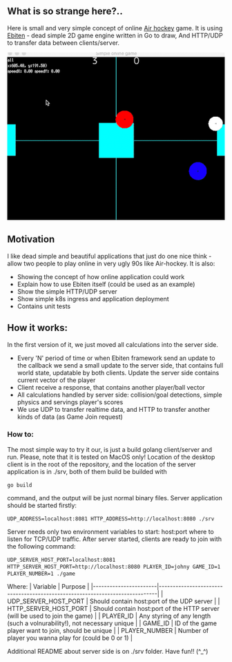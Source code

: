 ## What is so strange here?..
Here is small and very simple concept of online [Air hockey](https://en.wikipedia.org/wiki/Air_hockey) game. 
It is using [Ebiten](https://ebiten.org/) - dead simple 2D game engine written in Go to draw,
And HTTP/UDP to transfer data between clients/server.

![](https://github.com/bkatrenko/game/blob/main/game.gif)

## Motivation
I like dead simple and beautiful applications that just do one nice think - allow two people to play online in very ugly 90s like Air-hockey.
It is also:
- Showing the concept of how online application could work
- Explain how to use Ebiten itself (could be used as an example)
- Show the simple HTTP/UDP server
- Show simple k8s ingress and application deployment
- Contains unit tests

## How it works:
In the first version of it, we just moved all calculations into the server side. 
- Every 'N' period of time or when Ebiten framework send an update to the callback we send a small update to the server side, that contains full world state, updatable by both clients. Update the server side contains current vector of the player
- Client receive a response, that contains another player/ball vector
- All calculations handled by server side: collision/goal detections, simple physics and servings player's scores
- We use UDP to transfer realtime data, and HTTP to transfer another kinds of data (as Game Join request)

### How to:
The most simple way to try it our, is just a build golang client/server and run. Please, note that it is tested on MacOS only!
Location of the desktop client is in the root of the repository, and the location of the server application is in ./srv, both of them build be builded with 
```
go build
```
command, and the output will be just normal binary files.
Server application should be started firstly:
```
UDP_ADDRESS=localhost:8081 HTTP_ADDRESS=http://localhost:8080 ./srv
```
Server needs only two environment variables to start: host:port where to listen for TCP/UDP traffic. After server started, clients are ready to join with the following command:
```
UDP_SERVER_HOST_PORT=localhost:8081 HTTP_SERVER_HOST_PORT=http://localhost:8080 PLAYER_ID=johny GAME_ID=1 PLAYER_NUMBER=1 ./game
```
Where: 
| Variable              | Purpose                                                                     |
|-----------------------|-----------------------------------------------------------------------------|
| UDP_SERVER_HOST_PORT  | Should contain host:port of the UDP server                                  |
| HTTP_SERVER_HOST_PORT | Should contain host:port of the HTTP server (will be used to join the game) |
| PLAYER_ID             | Any styring of any length (such a volnurability!), not necessary unique     |
| GAME_ID               | ID of the game player want to join, should be unique                        |
| PLAYER_NUMBER         | Number of player you wanna play for (could be 0 or 1)                       |

Additional README about server side is on ./srv folder.
Have fun!! (^_^)